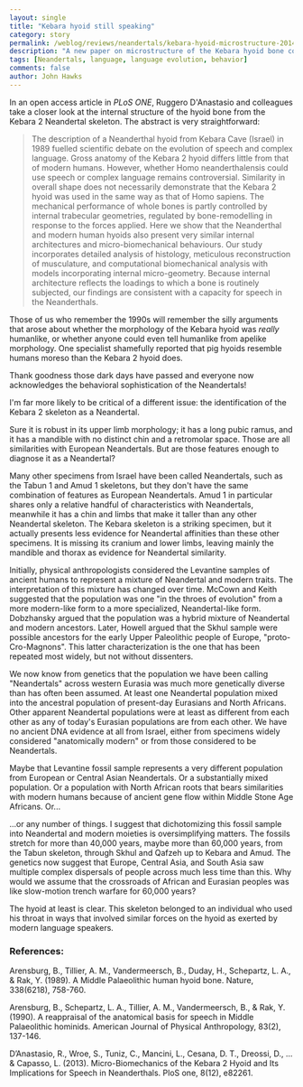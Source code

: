 ```yaml
---
layout: single 
title: "Kebara hyoid still speaking" 
category: story
permalink: /weblog/reviews/neandertals/kebara-hyoid-microstructure-2014.html
description: "A new paper on microstructure of the Kebara hyoid bone confirms earlier interpretations about talking Neandertals."
tags: [Neandertals, language, language evolution, behavior] 
comments: false 
author: John Hawks 
---
```


In an open access article in <em>PLoS ONE</em>, Ruggero D'Anastasio and colleagues take a closer look at the internal structure of the hyoid bone from the Kebara 2 Neandertal skeleton. The abstract is very straightforward: 

<blockquote>The description of a Neanderthal hyoid from Kebara Cave (Israel) in 1989 fuelled scientific debate on the evolution of speech and complex language. Gross anatomy of the Kebara 2 hyoid differs little from that of modern humans. However, whether Homo neanderthalensis could use speech or complex language remains controversial. Similarity in overall shape does not necessarily demonstrate that the Kebara 2 hyoid was used in the same way as that of Homo sapiens. The mechanical performance of whole bones is partly controlled by internal trabecular geometries, regulated by bone-remodelling in response to the forces applied. Here we show that the Neanderthal and modern human hyoids also present very similar internal architectures and micro-biomechanical behaviours. Our study incorporates detailed analysis of histology, meticulous reconstruction of musculature, and computational biomechanical analysis with models incorporating internal micro-geometry. Because internal architecture reflects the loadings to which a bone is routinely subjected, our findings are consistent with a capacity for speech in the Neanderthals.</blockquote>

Those of us who remember the 1990s will remember the silly arguments that arose about whether the morphology of the Kebara hyoid was <em>really</em> humanlike, or whether anyone could even tell humanlike from apelike morphology. One specialist shamefully reported that pig hyoids resemble humans moreso than the Kebara 2 hyoid does. 

Thank goodness those dark days have passed and everyone now acknowledges the behavioral sophistication of the Neandertals! 

I'm far more likely to be critical of a different issue: the identification of the Kebara 2 skeleton as a Neandertal. 

Sure it is robust in its upper limb morphology; it has a long pubic ramus, and it has a mandible with no distinct chin and a retromolar space. Those are all similarities with European Neandertals. But are those features enough to diagnose it as a Neandertal? 

Many other specimens from Israel have been called Neandertals, such as the Tabun 1 and Amud 1 skeletons, but they don't have the same combination of features as European Neandertals. Amud 1 in particular shares only a relative handful of characteristics with Neandertals, meanwhile it has a chin and limbs that make it taller than any other Neandertal skeleton. The Kebara skeleton is a striking specimen, but it actually presents less evidence for Neandertal affinities than these other specimens. It is missing its cranium and lower limbs, leaving mainly the mandible and thorax as evidence for Neandertal similarity. 

Initially, physical anthropologists considered the Levantine samples of ancient humans to represent a mixture of Neandertal and modern traits. The interpretation of this mixture has changed over time. McCown and Keith suggested that the population was one "in the throes of evolution" from a more modern-like form to a more specialized, Neandertal-like form. Dobzhansky argued that the population was a hybrid mixture of Neandertal and modern ancestors. Later, Howell argued that the Skhul sample were possible ancestors for the early Upper Paleolithic people of Europe, "proto-Cro-Magnons". This latter characterization is the one that has been repeated most widely, but not without dissenters. 

We now know from genetics that the population we have been calling "Neandertals" across western Eurasia was much more genetically diverse than has often been assumed. At least one Neandertal population mixed into the ancestral population of present-day Eurasians and North Africans. Other apparent Neandertal populations were at least as different from each other as any of today's Eurasian populations are from each other. We have no ancient DNA evidence at all from Israel, either from specimens widely considered "anatomically modern" or from those considered to be Neandertals. 

Maybe that Levantine fossil sample represents a very different population from European or Central Asian Neandertals. Or a substantially mixed population. Or a population with North African roots that bears similarities with modern humans because of ancient gene flow within Middle Stone Age Africans. Or...

...or any number of things. I suggest that dichotomizing this fossil sample into Neandertal and modern moieties is oversimplifying matters. The fossils stretch for more than 40,000 years, maybe more than 60,000 years, from the Tabun skeleton, through Skhul and Qafzeh up to Kebara and Amud. The genetics now suggest that Europe, Central Asia, and South Asia saw multiple complex dispersals of people across much less time than this. Why would we assume that the crossroads of African and Eurasian peoples was like slow-motion trench warfare for 60,000 years? 

The hyoid at least is clear. This skeleton belonged to an individual who used his throat in ways that involved similar forces on the hyoid as exerted by modern language speakers. 


### References:

<p class="cite">Arensburg, B., Tillier, A. M., Vandermeersch, B., Duday, H., Schepartz, L. A., & Rak, Y. (1989). A Middle Palaeolithic human hyoid bone. Nature, 338(6218), 758-760.</p>

<p class="cite">Arensburg, B., Schepartz, L. A., Tillier, A. M., Vandermeersch, B., & Rak, Y. (1990). A reappraisal of the anatomical basis for speech in Middle Palaeolithic hominids. American Journal of Physical Anthropology, 83(2), 137-146.</p>

<p class="cite">D’Anastasio, R., Wroe, S., Tuniz, C., Mancini, L., Cesana, D. T., Dreossi, D., ... & Capasso, L. (2013). Micro-Biomechanics of the Kebara 2 Hyoid and Its Implications for Speech in Neanderthals. PloS one, 8(12), e82261.</p>
